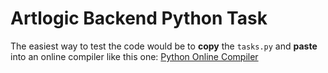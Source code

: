 # Artlogic Backend Python Task

The easiest way to test the code would be to **copy** the `tasks.py` and **paste** into an online compiler like this one: [Python Online Compiler](https://www.programiz.com/python-programming/online-compiler/) 
